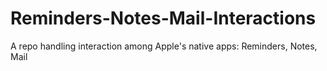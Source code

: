 # Reminders-Notes-Mail-Interactions
A repo handling interaction among Apple's native apps: Reminders, Notes, Mail
